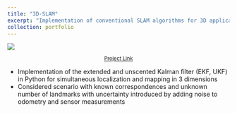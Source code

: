 ```yaml
---
title: "3D-SLAM"
excerpt: "Implementation of conventional SLAM algorithms for 3D applications<br/><img src='/images/EKF_SLAM.gif'>"
collection: portfolio
---
```

<img src="/images/EKF_SLAM.gif" style="display: block; margin-left: auto; margin-right: auto; max-width: 600px;">
<p style="text-align: center; font-size: smaller;"><a href="https://github.com/ra-georgi/3D-SLAM">Project Link</a></p>

* Implementation of the extended and unscented Kalman filter (EKF, UKF) in Python for simultaneous localization and mapping in 3 dimensions
* Considered scenario with known correspondences and unknown number of landmarks with uncertainty introduced by adding noise to odometry and sensor measurements 

